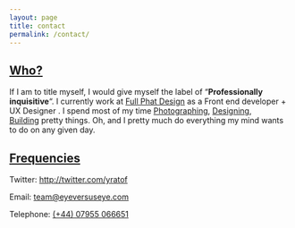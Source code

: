 ```yaml
---
layout: page
title: contact
permalink: /contact/
---
```



<section class="entry-content clearfix">

<h2><span style="text-decoration: underline;">Who?</span></h2>

<p>If I am to title myself, I would give myself the label of “<strong>Professionally</strong> <strong>inquisitive</strong>“. I currently work at <a title="Full Phat Design" href="http://fullphatdesign.co.uk" target="_blank">Full Phat Design</a>&nbsp;as a Front end developer + UX Designer . I spend most of my time <a href="https://www.flickr.com/photos/yratof/">Photographing</a>, <a href="https://dribbble.com/yratof">Designing</a>, <a href="http://instagram.com/yratof">Building</a>&nbsp;pretty things. Oh,&nbsp;and I pretty much do everything my mind wants to do on any given day.</p>

<h2><span style="text-decoration: underline;">Frequencies</span></h2>

<p>Twitter: <a title="My thoughts in 140 characters or less" href="http://twitter.com/yratof">http://twitter.com/yratof</a></p>

<p>Email: <a href="mailto:team@eyeversuseye.com">team@eyeversuseye.com</a></p>

<p>Telephone: <a href="tel:+4407955066651">(+44) 07955 066651</a></p>

</section> <!-- end article section -->
